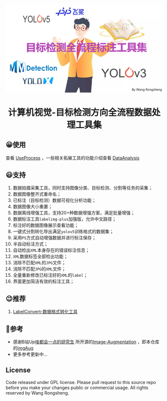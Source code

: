 <div align="center">

![](./images/home.png)

<h1>计算机视觉-目标检测方向全流程数据处理工具集</h3>

</div>
 
## 😀使用

查看 [UseProcess](UseProcess.md) ，一些相关拓展工具的功能介绍查看 [DataAnalysis](DataAnalysis.md)

## 😃支持

1. 数据拍摄采集工具，同时支持图像分类、目标检测、分割等任务的采集；
2. 数据图像整齐式重命名；
3. 已标注（目标检测）数据可视化分析功能；
4. 数据图像大小重置；
5. 数据离线增强工具，支持20+种数据增强方案，满足批量增强；
6. 数据标注工具`labelimg-plus`加强版，允许中文路径；
7. 标注好的数据图像展示查看功能；
8. 一键式分割转化导出满足`yolov5`训练格式的数据集；
9. 采用`PS`方式自动增强数据并进行标注保存；
10. 半自动标注方式；
11. 自动检出`XML`本身存在的错误标注信息；
12. `XML`数据标签全部检出功能；
13. 消除不匹配`XML`的`JPG`文件；
14.  消除不匹配`JPG`的`XML`文件；
15. 全量重新修改已标注好的`XML`的`label`；
16. 界面更加简洁有效的标注工具；

## 😉推荐

1. [LabelConvert-数据格式转化工具](https://github.com/Fafa-DL/LabelConvert)

## 🤧参考

- 感谢B站Up[啥都会一点的研究生](https://space.bilibili.com/46880349) 所开源的[Image-Augmentation](https://github.com/Fafa-DL/Image-Augmentation) ，即本仓库的[imgAug](https://github.com/WangRongsheng/KDAT/tree/main/imgAug)
- 更多参考更新中...

## License
Code released under GPL license. Please pull request to this source repo before you make your changes public or commercial usage. All rights reserved by Wang Rongsheng.



